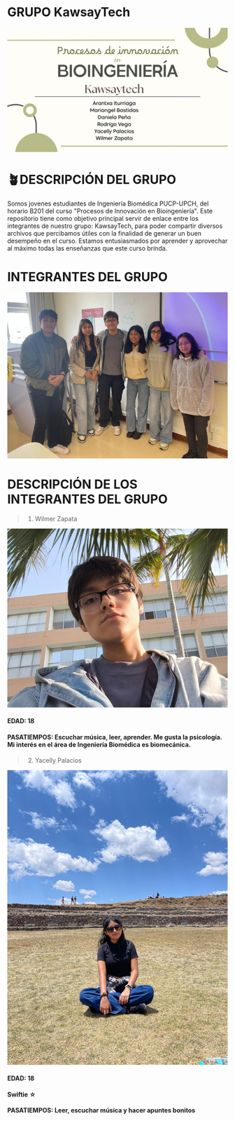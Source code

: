 # GRUPO KawsayTech
![](https://github.com/wiwi1708/KawsayTech/blob/4b398c97bf0af9992ad81b1c658257045d595062/Imagenes/Portada.jpg)
# 🪴DESCRIPCIÓN DEL GRUPO
Somos jovenes estudiantes de Ingeniería Biomédica PUCP-UPCH, del horario B201 del curso "Procesos de Innovación en Bioingeniería". Este repositorio tiene como objetivo principal servir de enlace entre los integrantes de nuestro grupo: KawsayTech, para poder compartir diversos archivos que percibamos útiles con la finalidad de generar un buen desempeño en el curso. Estamos entusiasmados por aprender y aprovechar al máximo todas las enseñanzas que este curso brinda.
# INTEGRANTES DEL GRUPO
![](https://github.com/wiwi1708/KawsayTech/blob/650f990813b83b2a5b21284d1d73cf8a88cf9332/Imagenes/1b5ead49-9e59-40db-81d5-7fcb32d93bef.jpg)
# DESCRIPCIÓN DE LOS INTEGRANTES DEL GRUPO
>1) Wilmer Zapata

![](https://github.com/wiwi1708/KawsayTech/blob/8d9fa525b9fe0638083aa615f2bdd8a81d8d20df/Imagenes/Wilmer%20Zapata.jpeg)
#### EDAD: 18
#### PASATIEMPOS: Escuchar música, leer, aprender. Me gusta la psicología. Mi interés en el área de Ingeniería Biomédica es biomecánica.
> 2) Yacelly Palacios

![](https://github.com/wiwi1708/KawsayTech/blob/e5785e29e755a3f72c676c5a0be3ad7eb39e71e2/Imagenes/ok.jpg)
#### EDAD: 18
#### Swiftie ☆
#### PASATIEMPOS: Leer, escuchar música y hacer apuntes bonitos
